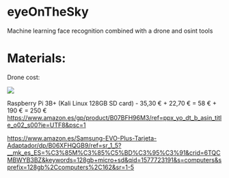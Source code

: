 # eyeOnTheSky
Machine learning face recognition combined with a drone and osint tools



# Materials:

Drone cost:

![](https://github.com/pollonegro/eyeOnTheSky/blob/master/img/tyroCost.png)


Raspberry Pi 3B+ (Kali Linux 128GB SD card) - 35,30 € + 22,70 € = 58 € + 190 € = 250 €
https://www.amazon.es/gp/product/B07BFH96M3/ref=ppx_yo_dt_b_asin_title_o02_s00?ie=UTF8&psc=1
  
https://www.amazon.es/Samsung-EVO-Plus-Tarjeta-Adaptador/dp/B06XFHQGB9/ref=sr_1_5?__mk_es_ES=%C3%85M%C3%85%C5%BD%C3%95%C3%91&crid=6TQCMBWYB3BZ&keywords=128gb+micro+sd&qid=1577723191&s=computers&sprefix=128gb%2Ccomputers%2C162&sr=1-5
  
  

